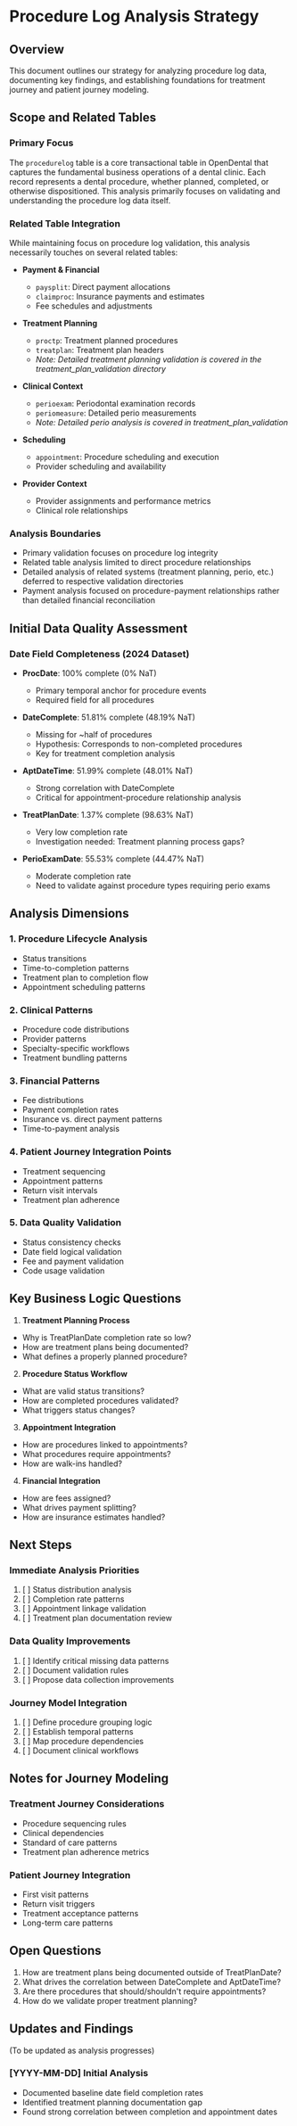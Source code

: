 # Procedure Log Analysis Strategy

## Overview
This document outlines our strategy for analyzing procedure log data, documenting key findings, and establishing foundations for treatment journey and patient journey modeling.

## Scope and Related Tables

### Primary Focus
The `procedurelog` table is a core transactional table in OpenDental that captures the fundamental business operations of a dental clinic. Each record represents a dental procedure, whether planned, completed, or otherwise dispositioned. This analysis primarily focuses on validating and understanding the procedure log data itself.

### Related Table Integration
While maintaining focus on procedure log validation, this analysis necessarily touches on several related tables:

- **Payment & Financial**
  - `paysplit`: Direct payment allocations
  - `claimproc`: Insurance payments and estimates
  - Fee schedules and adjustments

- **Treatment Planning**
  - `proctp`: Treatment planned procedures
  - `treatplan`: Treatment plan headers
  - *Note: Detailed treatment planning validation is covered in the treatment_plan_validation directory*

- **Clinical Context**
  - `perioexam`: Periodontal examination records
  - `periomeasure`: Detailed perio measurements
  - *Note: Detailed perio analysis is covered in treatment_plan_validation*

- **Scheduling**
  - `appointment`: Procedure scheduling and execution
  - Provider scheduling and availability

- **Provider Context**
  - Provider assignments and performance metrics
  - Clinical role relationships

### Analysis Boundaries
- Primary validation focuses on procedure log integrity
- Related table analysis limited to direct procedure relationships
- Detailed analysis of related systems (treatment planning, perio, etc.) deferred to respective validation directories
- Payment analysis focused on procedure-payment relationships rather than detailed financial reconciliation

## Initial Data Quality Assessment

### Date Field Completeness (2024 Dataset)
- **ProcDate**: 100% complete (0% NaT)
  - Primary temporal anchor for procedure events
  - Required field for all procedures
  
- **DateComplete**: 51.81% complete (48.19% NaT)
  - Missing for ~half of procedures
  - Hypothesis: Corresponds to non-completed procedures
  - Key for treatment completion analysis
  
- **AptDateTime**: 51.99% complete (48.01% NaT)
  - Strong correlation with DateComplete
  - Critical for appointment-procedure relationship analysis
  
- **TreatPlanDate**: 1.37% complete (98.63% NaT)
  - Very low completion rate
  - Investigation needed: Treatment planning process gaps?
  
- **PerioExamDate**: 55.53% complete (44.47% NaT)
  - Moderate completion rate
  - Need to validate against procedure types requiring perio exams

## Analysis Dimensions

### 1. Procedure Lifecycle Analysis
- Status transitions
- Time-to-completion patterns
- Treatment plan to completion flow
- Appointment scheduling patterns

### 2. Clinical Patterns
- Procedure code distributions
- Provider patterns
- Specialty-specific workflows
- Treatment bundling patterns

### 3. Financial Patterns
- Fee distributions
- Payment completion rates
- Insurance vs. direct payment patterns
- Time-to-payment analysis

### 4. Patient Journey Integration Points
- Treatment sequencing
- Appointment patterns
- Return visit intervals
- Treatment plan adherence

### 5. Data Quality Validation
- Status consistency checks
- Date field logical validation
- Fee and payment validation
- Code usage validation

## Key Business Logic Questions

1. **Treatment Planning Process**
- Why is TreatPlanDate completion rate so low?
- How are treatment plans being documented?
- What defines a properly planned procedure?

2. **Procedure Status Workflow**
- What are valid status transitions?
- How are completed procedures validated?
- What triggers status changes?

3. **Appointment Integration**
- How are procedures linked to appointments?
- What procedures require appointments?
- How are walk-ins handled?

4. **Financial Integration**
- How are fees assigned?
- What drives payment splitting?
- How are insurance estimates handled?

## Next Steps

### Immediate Analysis Priorities
1. [ ] Status distribution analysis
2. [ ] Completion rate patterns
3. [ ] Appointment linkage validation
4. [ ] Treatment plan documentation review

### Data Quality Improvements
1. [ ] Identify critical missing data patterns
2. [ ] Document validation rules
3. [ ] Propose data collection improvements

### Journey Model Integration
1. [ ] Define procedure grouping logic
2. [ ] Establish temporal patterns
3. [ ] Map procedure dependencies
4. [ ] Document clinical workflows

## Notes for Journey Modeling

### Treatment Journey Considerations
- Procedure sequencing rules
- Clinical dependencies
- Standard of care patterns
- Treatment plan adherence metrics

### Patient Journey Integration
- First visit patterns
- Return visit triggers
- Treatment acceptance patterns
- Long-term care patterns

## Open Questions
1. How are treatment plans being documented outside of TreatPlanDate?
2. What drives the correlation between DateComplete and AptDateTime?
3. Are there procedures that should/shouldn't require appointments?
4. How do we validate proper treatment planning?

## Updates and Findings
(To be updated as analysis progresses)

### [YYYY-MM-DD] Initial Analysis
- Documented baseline date field completion rates
- Identified treatment planning documentation gap
- Found strong correlation between completion and appointment dates 